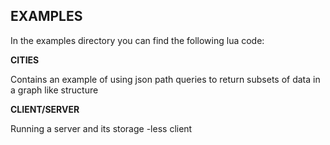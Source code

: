 **EXAMPLES**
--

In the examples directory you can find the following lua code:

**CITIES**

Contains an example of using json path queries to return subsets of data in a graph like structure

**CLIENT/SERVER**

Running a server and its storage -less client 